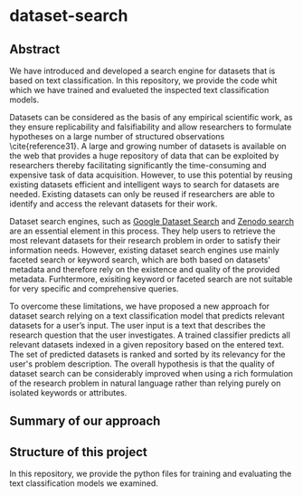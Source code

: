 # dataset-search

## Abstract

We have introduced and developed a search engine for datasets that is based on text classification. In this repository, we provide the code whit which we have trained and evalueted the inspected text classification models. 

Datasets can be considered as the basis of any empirical scientific work, as they ensure replicability and falsifiability and allow researchers to formulate hypotheses on a large number of structured observations \cite{reference31}. A large and growing number of datasets is available on the web that provides a huge repository of data that can be exploited by researchers thereby facilitating significantly the time-consuming and expensive task of data acquisition. However, to use this potential by reusing existing datasets efficient and intelligent ways to search for datasets are needed. Existing datasets can only be reused if researchers are able to identify and access the relevant datasets for their work.

Dataset search engines, such as [Google Dataset Search](https://datasetsearch.research.google.com) and [Zenodo search](https://zenodo.org/) are an essential element in this process. They help users to retrieve the most relevant datasets for their research problem in order to satisfy their information needs. However, existing dataset search engines use mainly faceted search or keyword search, which are both based on datasets' metadata and therefore rely on the existence and quality of the provided metadata. Furhtermore, exisiting keyword or faceted search are not suitable for very specific and comprehensive queries.

To overcome these limitations, we have proposed a new approach for dataset search relying on a text classification model that predicts relevant datasets for a user’s input. The user input is a text that describes the research question that the user investigates. A trained classifier predicts all relevant datasets indexed in a given repository based on the entered text. The set of predicted datasets is ranked and sorted by its relevancy for the user's problem description. The overall hypothesis is that the quality of dataset search can be considerably improved when using a rich formulation of the research problem in natural language rather than relying purely on isolated keywords or attributes. 

## Summary of our approach


## Structure of this project

In this repository, we provide the python files for training and evaluating the text classification models we examined. 
